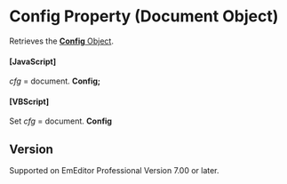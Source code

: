 # Config Property (Document Object)

Retrieves the [**Config** Object](../config/index).

#### \[JavaScript\]

_cfg_ = document. **Config;**

#### \[VBScript\]

Set _cfg_ = document. **Config**

## Version

Supported on EmEditor Professional Version 7.00 or later.
